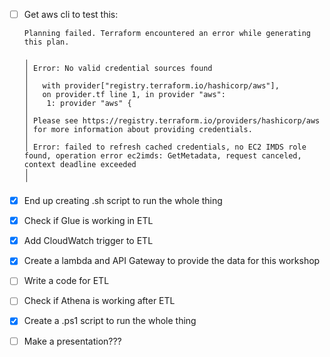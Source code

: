 - [ ] Get aws cli to test this:

    ``` shell
    Planning failed. Terraform encountered an error while generating this plan.
    
    ╷
    │ Error: No valid credential sources found
    │ 
    │   with provider["registry.terraform.io/hashicorp/aws"],
    │   on provider.tf line 1, in provider "aws":
    │    1: provider "aws" {
    │ 
    │ Please see https://registry.terraform.io/providers/hashicorp/aws
    │ for more information about providing credentials.
    │ 
    │ Error: failed to refresh cached credentials, no EC2 IMDS role found, operation error ec2imds: GetMetadata, request canceled, context deadline exceeded
    │ 
    ╵
    ```

- [X] End up creating .sh script to run the whole thing
- [X] Check if Glue is working in ETL
- [X] Add CloudWatch trigger to ETL
- [X] Create a lambda and API Gateway to provide the data for this workshop
- [ ] Write a code for ETL
- [ ] Check if Athena is working after ETL
- [X] Create a .ps1 script to run the whole thing
- [ ] Make a presentation???
